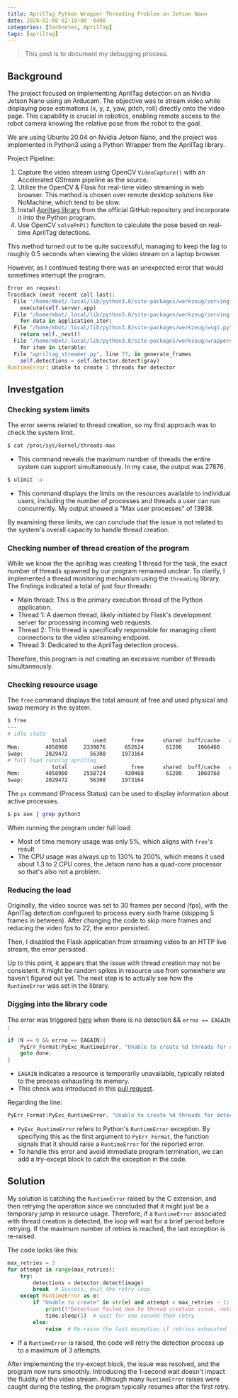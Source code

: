 ```yaml
---
title: AprilTag Python Wrapper Threading Problem on Jetson Nano
date: 2024-02-08 02:19:00 -0400
categories: [Technotes, AprilTag]
tags: [apriltag] 
---
```



> This post is to document my debugging process.

## Background
The project focused on implementing AprilTag detection on an Nvidia Jetson Nano using an Arducam. The objective was to stream video while displaying pose estimations (x, y, z, yaw, pitch, roll) directly onto the video page. This capability is crucial in robotics, enabling remote access to the robot camera knowing the relative pose from the robot to the goal.

We are using Ubuntu 20.04 on Nvidia Jetson Nano, and the project was implemented in Python3 using a Python Wrapper from the AprilTag library.

Project Pipeline:
1. Capture the video stream using OpenCV `VideoCapture()` with an Accelerated GStream pipeline as the source.
2. Utilize the OpenCV & Flask for real-time video streaming in web browser. This method is chosen over remote desktop solutions like NoMachine, which tend to be slow.
3. Install [Apriltag library](https://github.com/AprilRobotics/apriltag) from the official GitHub repository and incorporate it into the Python program.
4. Use OpenCV `solvePnP()` function to calculate the pose based on real-time AprilTag detections.

This method turned out to be quite successful, managing to keep the lag to roughly 0.5 seconds when viewing the video stream on a laptop browser.

However, as I continued testing there was an unexpected error that would sometimes interrupt the program.

```python
Error on request:
Traceback (most recent call last):
  File "/home/mbot/.local/lib/python3.8/site-packages/werkzeug/serving.py", line 362, in run_wsgi
    execute(self.server.app)
  File "/home/mbot/.local/lib/python3.8/site-packages/werkzeug/serving.py", line 325, in execute
    for data in application_iter:
  File "/home/mbot/.local/lib/python3.8/site-packages/werkzeug/wsgi.py", line 256, in __next__
    return self._next()
  File "/home/mbot/.local/lib/python3.8/site-packages/werkzeug/wrappers/response.py", line 32, in _iter_encoded
    for item in iterable:
  File "apriltag_streamer.py", line 77, in generate_frames
    self.detections = self.detector.detect(gray)
RuntimeError: Unable to create 1 threads for detector
```

## Investgation

### Checking system limits
The error seems related to thread creation, so my first approach was to check the system limit.
```bash
$ cat /proc/sys/kernel/threads-max
```
- This command reveals the maximum number of threads the entire system can support simultaneously. In my case, the output was 27876.

```bash
$ ulimit -a
```
- This command displays the limits on the resources available to individual users, including the number of processes and threads a user can run concurrently. My output showed a "Max user processes" of 13938. 

By examining these limits, we can conclude that the issue is not related to the system's overall capacity to handle thread creation.

### Checking number of thread creation of the program
While we know the the apriltag was creating 1 thread for the task, the exact number of threads spawned by our program remained unclear. To clarify, I implemented a thread monitoring mechanism using the `threading` library. The findings indicated a total of just four threads:
- Main thread: This is the primary execution thread of the Python application.
- Thread 1: A daemon thread, likely initiated by Flask's development server for processing incoming web requests.
- Thread 2: This thread is specifically responsible for managing client connections to the video streaming endpoint.
- Thread 3: Dedicated to the AprilTag detection process.

Therefore, this program is not creating an excessive number of threads simultaneously.

### Checking resource usage
The `free` command displays the total amount of free and used physical and swap memory in the system.
```bash
$ free
---
# idle state
              total        used        free      shared  buff/cache   available
Mem:        4058960     2339876      652624       61200     1066460     1545752
Swap:       2029472       56308     1973164
# full load running apriltag
              total        used        free      shared  buff/cache   available
Mem:        4058960     2558724      430468       61200     1069768     1258984
Swap:       2029472       56308     1973164
```

The `ps` command (Process Status) can be used to display information about active processes. 
```bash
$ ps aux | grep python3
```
When running the program under full load:
- Most of time memory usage was only 5%, which aligns with `free`'s result
- The CPU usage was always up to 130% to 200%, which means it used about 1.3 to 2 CPU cores, the Jetson nano has a quad-core processor so that's also not a problem.

### Reducing the load
Originally, the video source was set to 30 frames per second (fps), with the AprilTag detection configured to process every sixth frame (skipping 5 frames in between). After changing the code to skip more frames and reducing the video fps to 22, the error persisted.

Then, I disabled the Flask application from streaming video to an HTTP live stream, the error persisted.

Up to this point, it appears that the issue with thread creation may not be consistent. It might be random spikes in resource use from somewhere we haven't figured out yet. The next step is to actually see how the `RuntimeError` was set in the library. 

### Digging into the library code
The error was triggered [here](https://github.com/AprilRobotics/apriltag/blob/f8ce18516c25e04574c63eda0053ebe1c2342c6c/apriltag_pywrap.c#L246C8-L246C106) when there is no detection && `errno == EAGAIN` :
```c
if (N == 0 && errno == EAGAIN){
    PyErr_Format(PyExc_RuntimeError, "Unable to create %d threads for detector", self->td->nthreads);
    goto done;
}
```
- `EAGAIN` indicates a resource is temporarily unavailable, typically related to the process exhausting its memory.
- This check was introduced in this [pull request](https://github.com/AprilRobotics/apriltag/pull/224).

Regarding the line:
```c
PyErr_Format(PyExc_RuntimeError, "Unable to create %d threads for detector", self->td->nthreads);
```
- `PyExc_RuntimeError` refers to Python's `RuntimeError` exception. By specifying this as the first argument to `PyErr_Format`, the function signals that it should raise a `RuntimeError` for the reported error.
- To handle this error and avoid immediate program termination, we can add a try-except block to catch the exception in the code.

## Solution
My solution is catching the `RuntimeError` raised by the C extension, and then retrying the operation since we concluded that it might just be a temporary jump in resource usage. Therefore, if a `RuntimeError` associated with thread creation is detected, the loop will wait for a brief period before retrying. If the maximum number of retries is reached, the last exception is re-raised.

The code looks like this:
```python
max_retries = 3
for attempt in range(max_retries):
    try:
        detections = detector.detect(image)
        break  # Success, exit the retry loop
    except RuntimeError as e:
        if "Unable to create" in str(e) and attempt < max_retries - 1:
            print(f"Detection failed due to thread creation issue, retrying... Attempt {attempt + 1}")
            time.sleep(1)  # wait for one second then retry
        else:
            raise  # Re-raise the last exception if retries exhausted
```
- If a `RuntimeError` is raised, the code will retry the detection process up to a maximum of 3 attempts.

After implementing the try-except block, the issue was resolved, and the program now runs smoothly. Introducing the 1-second wait doesn't impact the fluidity of the video stream. Although many `RuntimeError` raises were caught during the testing, the program typically resumes after the first retry.